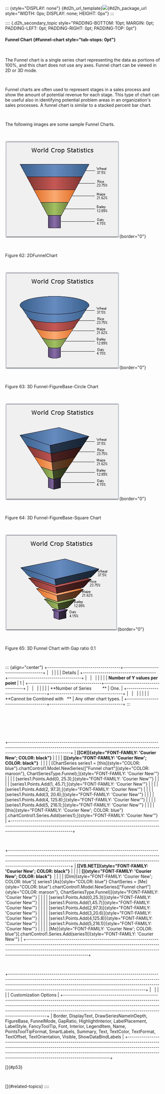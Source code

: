 ::: {style="DISPLAY: none"}
[](ms-xhelp:///?Id=d2h_url_template){#d2h_url_template}![](!package_url!){#d2h_package_url style="WIDTH: 0px; DISPLAY: none; HEIGHT: 0px"}
:::

:::: {.d2h_secondary_topic style="PADDING-BOTTOM: 10pt; MARGIN: 0pt; PADDING-LEFT: 0pt; PADDING-RIGHT: 0pt; PADDING-TOP: 0pt"}
#### Funnel Chart {#funnel-chart style="tab-stops: 0pt"}

 

The Funnel chart is a single series chart representing the data as portions of 100%, and this chart does not use any axes. Funnel chart can be viewed in 2D or 3D mode.

 

Funnel charts are often used to represent stages in a sales process and show the amount of potential revenue for each stage. This type of chart can be useful also in identifying potential problem areas in an organization\'s sales processes. A funnel chart is similar to a stacked percent bar chart.

 

The following images are some sample Funnel Charts.

 

![](ImagesExt/image84_64.jpg){border="0"}

 

Figure 62: 2DFunnelChart

 

![](ImagesExt/image84_65.jpg){border="0"}

 

Figure 63: 3D Funnel-FigureBase-Circle Chart

 

![](ImagesExt/image84_66.jpg){border="0"}

 

Figure 64: 3D Funnel-FigureBase-Square Chart

 

![](ImagesExt/image84_67.jpg){border="0"}

 

Figure 65: 3D Funnel Chart with Gap ratio 0.1

 

::: {align="center"}
+-------------------------------------+-------------------------------------+
|                                                                           |
|                                                                           |
| Details                                                                   |
+-------------------------------------+-------------------------------------+
|                                     |                                     |
|                                     |                                     |
| **Number of Y values per point**    | 1                                   |
+-------------------------------------+-------------------------------------+
|                                     |                                     |
|                                     |                                     |
| **Number of Series         **       | One.                                |
+-------------------------------------+-------------------------------------+
|                                     |                                     |
|                                     |                                     |
| **Cannot be Combined with   **      | Any other chart types.              |
+-------------------------------------+-------------------------------------+
:::

 

 

 

+-------------------------------------------------------------------------------------------------------------------------------------------------------------------------------------------+
| **[\[C#\]]{style="FONT-FAMILY: 'Courier New'; COLOR: black"}**                                                                                                                            |
|                                                                                                                                                                                           |
| **[]{style="FONT-FAMILY: 'Courier New'; COLOR: black"}**                                                                                                                                  |
|                                                                                                                                                                                           |
| [ChartSeries series1 = [this]{style="COLOR: blue"}.chartControl1.Model.NewSeries([\"Funnel chart\"]{style="COLOR: maroon"}, ChartSeriesType.Funnel);]{style="FONT-FAMILY: 'Courier New'"} |
|                                                                                                                                                                                           |
| [series1.Points.Add(0, 25.3);]{style="FONT-FAMILY: 'Courier New'"}                                                                                                                        |
|                                                                                                                                                                                           |
| [series1.Points.Add(1, 45.7);]{style="FONT-FAMILY: 'Courier New'"}                                                                                                                        |
|                                                                                                                                                                                           |
| [series1.Points.Add(2, 97.3);]{style="FONT-FAMILY: 'Courier New'"}                                                                                                                        |
|                                                                                                                                                                                           |
| [series1.Points.Add(3, 20.6);]{style="FONT-FAMILY: 'Courier New'"}                                                                                                                        |
|                                                                                                                                                                                           |
| [series1.Points.Add(4, 125.8);]{style="FONT-FAMILY: 'Courier New'"}                                                                                                                       |
|                                                                                                                                                                                           |
| [series1.Points.Add(5, 216.1);]{style="FONT-FAMILY: 'Courier New'"}                                                                                                                       |
|                                                                                                                                                                                           |
| [this]{style="FONT-FAMILY: 'Courier New'; COLOR: blue"}[.chartControl1.Series.Add(series1);]{style="FONT-FAMILY: 'Courier New'"}                                                          |
+-------------------------------------------------------------------------------------------------------------------------------------------------------------------------------------------+

 

+-------------------------------------------------------------------------------------------------------------------------------------------------------------------------------------------------------------------------------------------------------------------------+
| **[\[VB.NET\]]{style="FONT-FAMILY: 'Courier New'; COLOR: black"}**                                                                                                                                                                                                      |
|                                                                                                                                                                                                                                                                         |
| **[]{style="FONT-FAMILY: 'Courier New'; COLOR: black"}**                                                                                                                                                                                                                |
|                                                                                                                                                                                                                                                                         |
| [Dim]{style="FONT-FAMILY: 'Courier New'; COLOR: blue"}[ series1 [As]{style="COLOR: blue"} ChartSeries = [Me]{style="COLOR: blue"}.chartControl1.Model.NewSeries([\"Funnel chart\"]{style="COLOR: maroon"}, ChartSeriesType.Funnel)]{style="FONT-FAMILY: 'Courier New'"} |
|                                                                                                                                                                                                                                                                         |
| [series1.Points.Add(0,25.3)]{style="FONT-FAMILY: 'Courier New'"}                                                                                                                                                                                                        |
|                                                                                                                                                                                                                                                                         |
| [series1.Points.Add(1,45.7)]{style="FONT-FAMILY: 'Courier New'"}                                                                                                                                                                                                        |
|                                                                                                                                                                                                                                                                         |
| [series1.Points.Add(2,97.3)]{style="FONT-FAMILY: 'Courier New'"}                                                                                                                                                                                                        |
|                                                                                                                                                                                                                                                                         |
| [series1.Points.Add(3,20.6)]{style="FONT-FAMILY: 'Courier New'"}                                                                                                                                                                                                        |
|                                                                                                                                                                                                                                                                         |
| [series1.Points.Add(4,125.8)]{style="FONT-FAMILY: 'Courier New'"}                                                                                                                                                                                                       |
|                                                                                                                                                                                                                                                                         |
| [series1.Points.Add(5,216.1)]{style="FONT-FAMILY: 'Courier New'"}                                                                                                                                                                                                       |
|                                                                                                                                                                                                                                                                         |
| [Me]{style="FONT-FAMILY: 'Courier New'; COLOR: blue"}[.chartControl1.Series.Add(series1)]{style="FONT-FAMILY: 'Courier New'"}                                                                                                                                           |
+-------------------------------------------------------------------------------------------------------------------------------------------------------------------------------------------------------------------------------------------------------------------------+

 

+---------------------------------------------------------------------------------------------------------------------------------------------------------------------------------------------------------------------------------------------------------------------------------------------------------------+
|                                                                                                                                                                                                                                                                                                               |
|                                                                                                                                                                                                                                                                                                               |
| Customization Options                                                                                                                                                                                                                                                                                         |
+---------------------------------------------------------------------------------------------------------------------------------------------------------------------------------------------------------------------------------------------------------------------------------------------------------------+
| Border, DisplayText, DrawSeriesNameInDepth, FigureBase, FunnelMode, GapRatio, HighlightInterior, LabelPlacement, LabelStyle, FancyToolTip, Font, Interior, LegendItem, Name, PointsToolTipFormat, SmartLabels, Summary, Text, TextColor, TextFormat, TextOffset, TextOrientation, Visible, ShowDataBindLabels |
+---------------------------------------------------------------------------------------------------------------------------------------------------------------------------------------------------------------------------------------------------------------------------------------------------------------+

[]{#p53} 

 

[]{#related-topics}
::::
